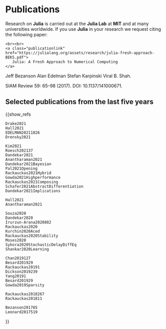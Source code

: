 # Publications

Research on **Julia** is carried out at the **Julia Lab** at **MIT** and at many universities worldwide.
If you use **Julia** in your research we request citing the following paper:
~~~
<br><br>
<a class="publicationlink" href="https://julialang.org/assets/research/julia-fresh-approach-BEKS.pdf">
   Julia: A Fresh Approach to Numerical Computing
</a>
~~~

Jeff Bezanson Alan Edelman Stefan Karpinski Viral B. Shah.

SIAM Review 59: 65–98 (2017). DOI: 10.1137/141000671.



## Selected publications from the last five years

{{show_refs

    Drake2021
    Hall2021
    EDELMAN20211826
    Drensky2021

    Kim2021
    Roesch202137
    Dandekar2021
    Anantharaman2021
    Dandekar2021Bayesian
    Pal2021Opening
    Rackauckas2021Hybrid
    Gowda2021Highperformance
    Rackauckas2021Composing
    Schafer2021AbstractDifferentiation
    Dandekar2021Implications

    Hall2021
    Anantharaman2021
    
    Souza2020
    Dandekar2020
    Irurzun-Arana2020882
    Rackauckas2020
    Kurchin2020Aced
    Rackauckas2020Stability
    Moses2020
    Sykora2020StochasticDelayDiffEq
    Shankar2020Learning

    Chan2019127
    Besard201929
    Rackauckas20191
    Dickson2019239
    Yang20191
    Besard201929
    Gowda2019Sparsity
    
    Rackauckas2018267
    Rackauckas201811
    
    Bezanson201765
    Leonard2017519

}}














